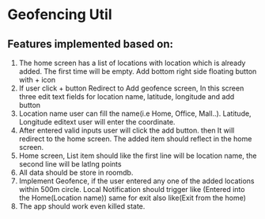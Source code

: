 # Geofencing Util

## Features implemented based on:
1. The home screen has a list of locations with location which is already added. The first time will be empty. Add bottom right side floating button with + icon
1. If user click + button Redirect to Add geofence screen, In this screen three edit text fields for location name, latitude, longitude and add button
1. Location name user can fill the name(i.e Home, Office, Mall..). Latitude, Longitude editext user will enter the coordinate. 
1. After entered valid inputs user will click the add button. then It will redirect to the home screen. The added item should reflect in the home screen. 
1. Home screen, List item should like the first line will be location name, the second line will be latlng points
1. All data should be store in roomdb.
1. Implement Geofence, if the user entered any one of the added locations within 500m circle. Local Notification should trigger like (Entered into the Home(Location name)) same 
for exit also like(Exit from the home)
1. The app should work even killed state.
